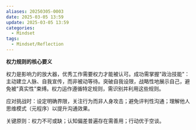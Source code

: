 ```yaml
---
aliases: 20250305-0003
date: 2025-03-05 13:59
update: 2025-03-05 13:59
categories:
  - Mindset
tags:
  - Mindset/Reflection
---
```

**权力规则的核心要义**

权力是影响力的放大器，优秀工作需要权力才能被认可。成功需掌握"政治技能"：主动建立人脉、自我宣传，而非被动等待。突破自我设限，战略性地展示自己，避免被"真实性"束缚。权力运作遵循特定规则，需识别并利用这些规则。

应对挑战时：设定明确界限，关注行为而非人身攻击；避免评判性沟通；理解他人思维模式（元程序）以提升沟通效果。

关键原则：权力不可或缺；认知偏差普遍存在需善用；行动优于空谈。
